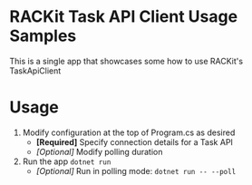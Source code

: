 # RACKit Task API Client Usage Samples

This is a single app that showcases some how to use RACKit's TaskApiClient

# Usage

1. Modify configuration at the top of Program.cs as desired
     - **[Required]** Specify connection details for a Task API
     - _[Optional]_ Modify polling duration
2. Run the app `dotnet run`
    - _[Optional]_ Run in polling mode: `dotnet run -- --poll`
